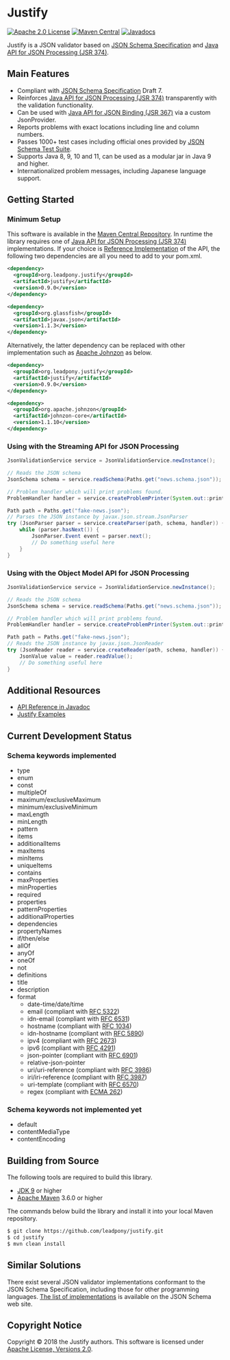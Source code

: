 # Justify
[![Apache 2.0 License](https://img.shields.io/:license-Apache%202.0-blue.svg)](https://www.apache.org/licenses/LICENSE-2.0)
[![Maven Central](https://img.shields.io/maven-central/v/org.leadpony.justify/justify.svg?label=Maven%20Central)](https://search.maven.org/search?q=g:%22org.leadpony.justify%22%20AND%20a:%22justify%22)
[![Javadocs](https://www.javadoc.io/badge/org.leadpony.justify/justify.svg?color=green)](https://www.javadoc.io/doc/org.leadpony.justify/justify)

Justify is a JSON validator based on [JSON Schema Specification] and [Java API for JSON Processing (JSR 374)].

## Main Features

* Compliant with [JSON Schema Specification] Draft 7.
* Reinforces [Java API for JSON Processing (JSR 374)] transparently with the validation functionality.
* Can be used with [Java API for JSON Binding (JSR 367)] via a custom JsonProvider.
* Reports problems with exact locations including line and column numbers.
* Passes 1000+ test cases including official ones provided by [JSON Schema Test Suite].
* Supports Java 8, 9, 10 and 11, can be used as a modular jar in Java 9 and higher.
* Internationalized problem messages, including Japanese language support.

## Getting Started

### Minimum Setup

This software is available in the [Maven Central Repository].
In runtime the library requires one of [Java API for JSON Processing (JSR 374)] implementations.
If your choice is [Reference Implementation] of the API,
the following two dependencies are all you need to add to your pom.xml.

```xml
<dependency>
  <groupId>org.leadpony.justify</groupId>
  <artifactId>justify</artifactId>
  <version>0.9.0</version>
</dependency>

<dependency>
  <groupId>org.glassfish</groupId>
  <artifactId>javax.json</artifactId>
  <version>1.1.3</version>
</dependency>
```

Alternatively, the latter dependency can be replaced with other implementation
such as [Apache Johnzon] as below.

```xml
<dependency>
  <groupId>org.leadpony.justify</groupId>
  <artifactId>justify</artifactId>
  <version>0.9.0</version>
</dependency>

<dependency>
  <groupId>org.apache.johnzon</groupId>
  <artifactId>johnzon-core</artifactId>
  <version>1.1.10</version>
</dependency>
```

### Using with the Streaming API for JSON Processing

```java
JsonValidationService service = JsonValidationService.newInstance();

// Reads the JSON schema
JsonSchema schema = service.readSchema(Paths.get("news.schema.json"));

// Problem handler which will print problems found.
ProblemHandler handler = service.createProblemPrinter(System.out::println);

Path path = Paths.get("fake-news.json");
// Parses the JSON instance by javax.json.stream.JsonParser
try (JsonParser parser = service.createParser(path, schema, handler)) {
    while (parser.hasNext()) {
        JsonParser.Event event = parser.next();
        // Do something useful here
    }
}
```

### Using with the Object Model API for JSON Processing

```java
JsonValidationService service = JsonValidationService.newInstance();

// Reads the JSON schema
JsonSchema schema = service.readSchema(Paths.get("news.schema.json"));

// Problem handler which will print problems found.
ProblemHandler handler = service.createProblemPrinter(System.out::println);

Path path = Paths.get("fake-news.json");
// Reads the JSON instance by javax.json.JsonReader
try (JsonReader reader = service.createReader(path, schema, handler)) {
    JsonValue value = reader.readValue();
    // Do something useful here
}
```

## Additional Resources

* [API Reference in Javadoc]
* [Justify Examples]

## Current Development Status

### Schema keywords implemented

* type
* enum
* const
* multipleOf
* maximum/exclusiveMaximum
* minimum/exclusiveMinimum
* maxLength
* minLength
* pattern
* items
* additionalItems
* maxItems
* minItems
* uniqueItems
* contains
* maxProperties
* minProperties
* required
* properties
* patternProperties
* additionalProperties
* dependencies
* propertyNames
* if/then/else
* allOf
* anyOf
* oneOf
* not
* definitions
* title
* description
* format
  * date-time/date/time
  * email (compliant with [RFC 5322])
  * idn-email (compliant with [RFC 6531])
  * hostname (compliant with [RFC 1034])
  * idn-hostname (compliant with [RFC 5890])
  * ipv4 (compliant with [RFC 2673])
  * ipv6 (compliant with [RFC 4291])
  * json-pointer (compliant with [RFC 6901])
  * relative-json-pointer
  * uri/uri-reference (compliant with [RFC 3986])
  * iri/iri-reference (compliant with [RFC 3987])
  * uri-template (compliant with [RFC 6570])
  * regex (compliant with [ECMA 262])

### Schema keywords not implemented yet

* default
* contentMediaType
* contentEncoding

## Building from Source

The following tools are required to build this library.
* [JDK 9] or higher
* [Apache Maven] 3.6.0 or higher

The commands below build the library and install it into your local Maven repository.

```bash
$ git clone https://github.com/leadpony/justify.git
$ cd justify
$ mvn clean install
```

## Similar Solutions

There exist several JSON validator implementations conformant to the JSON Schema Specification, including those for other programming languages. [The list of implementations] is available on the JSON Schema web site.

## Copyright Notice
Copyright &copy; 2018 the Justify authors. This software is licensed under [Apache License, Versions 2.0][Apache 2.0 License].

[JSON Schema Specification]: https://json-schema.org/
[Java API for JSON Processing (JSR 374)]: https://javaee.github.io/jsonp/
[Java API for JSON Binding (JSR 367)]: http://json-b.net/
[JDK 9]: https://jdk.java.net/archive/
[Apache Maven]: https://maven.apache.org/
[JSON Schema Test Suite]: https://github.com/json-schema-org/JSON-Schema-Test-Suite
[Apache 2.0 License]: https://www.apache.org/licenses/LICENSE-2.0
[RFC 1034]: https://tools.ietf.org/html/rfc1034.html
[RFC 2673]: https://tools.ietf.org/html/rfc2673.html
[RFC 3986]: https://tools.ietf.org/html/rfc3986.html
[RFC 3987]: https://tools.ietf.org/html/rfc3987.html
[RFC 4291]: https://tools.ietf.org/html/rfc4291.html
[RFC 5322]: https://tools.ietf.org/html/rfc5322.html
[RFC 5890]: https://tools.ietf.org/html/rfc5890.html
[RFC 6531]: https://tools.ietf.org/html/rfc6531.html
[RFC 6570]: https://tools.ietf.org/html/rfc6570.html
[RFC 6901]: https://tools.ietf.org/html/rfc6901.html
[ECMA 262]: https://www.ecma-international.org/publications/standards/Ecma-262.htm
[Justify Examples]: https://github.com/leadpony/justify-examples
[API Reference in Javadoc]: https://www.javadoc.io/doc/org.leadpony.justify/justify
[Maven Central Repository]: https://mvnrepository.com/repos/central
[Reference Implementation]: https://github.com/eclipse-ee4j/jsonp
[Apache Johnzon]: https://johnzon.apache.org/
[The list of implementations]: https://json-schema.org/implementations.html  
